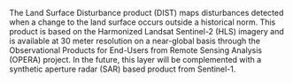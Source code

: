 The Land Surface Disturbance product (DIST) maps disturbances detected when a change to the land surface occurs outside a historical norm. This product is based on the Harmonized Landsat Sentinel-2 (HLS) imagery and is available at 30 meter resolution on a near-global basis through the Observational Products for End-Users from Remote Sensing Analysis (OPERA) project. In the future, this layer will be complemented with a synthetic aperture radar (SAR) based product from Sentinel-1.
